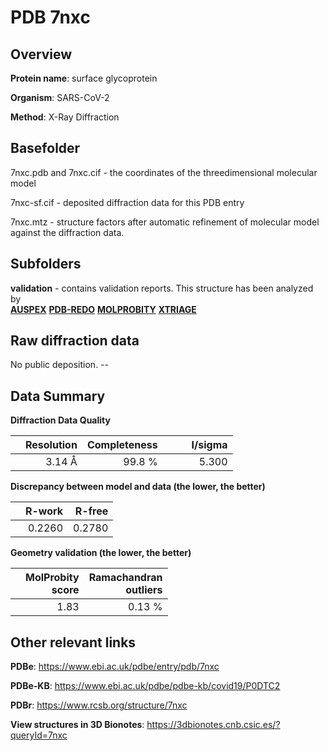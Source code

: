 # PDB 7nxc

## Overview

**Protein name**: surface glycoprotein

**Organism**: SARS-CoV-2

**Method**: X-Ray Diffraction



## Basefolder

7nxc.pdb and 7nxc.cif - the coordinates of the threedimensional molecular model

7nxc-sf.cif - deposited diffraction data for this PDB entry

7nxc.mtz - structure factors after automatic refinement of molecular model against the diffraction data.

## Subfolders





**validation** - contains validation reports. This structure has been analyzed by <br>[**AUSPEX**](https://github.com/thorn-lab/coronavirus_structural_task_force/tree/master/pdb/surface_glycoprotein/SARS-CoV-2/7nxc/validation/auspex) [**PDB-REDO**](https://github.com/thorn-lab/coronavirus_structural_task_force/tree/master/pdb/surface_glycoprotein/SARS-CoV-2/7nxc/validation/pdb-redo) [**MOLPROBITY**](https://github.com/thorn-lab/coronavirus_structural_task_force/tree/master/pdb/surface_glycoprotein/SARS-CoV-2/7nxc/validation/molprobity) [**XTRIAGE**](https://github.com/thorn-lab/coronavirus_structural_task_force/blob/master/pdb/surface_glycoprotein/SARS-CoV-2/7nxc/validation/Xtriage_output.log)  



## Raw diffraction data

No public deposition. --<br> 

## Data Summary
**Diffraction Data Quality**

|   | Resolution | Completeness| I/sigma |
|---|-------------:|----------------:|--------------:|
|   |3.14 Å|99.8  %|<img width=50/>5.300|

**Discrepancy between model and data (the lower, the better)**

|   | **R-work**| **R-free**   
|---|-------------:|----------------:|           
||  0.2260|  0.2780|

**Geometry validation (the lower, the better)**

|   |**MolProbity<br>score**| **Ramachandran<br>outliers** 
|---|-------------:|----------------:|
||  1.83|  0.13 %|

 

 



## Other relevant links 
**PDBe**:  https://www.ebi.ac.uk/pdbe/entry/pdb/7nxc

**PDBe-KB**: https://www.ebi.ac.uk/pdbe/pdbe-kb/covid19/P0DTC2 
 
**PDBr**: https://www.rcsb.org/structure/7nxc 

**View structures in 3D Bionotes**: https://3dbionotes.cnb.csic.es/?queryId=7nxc

